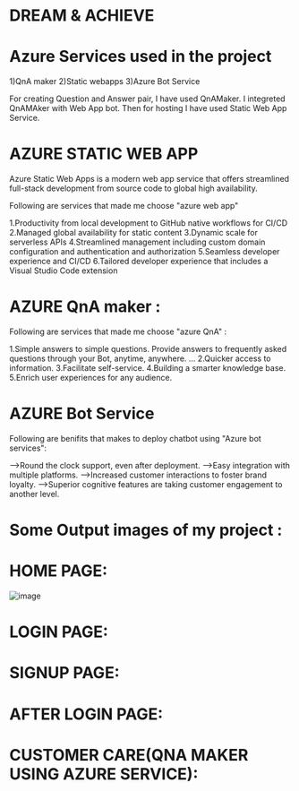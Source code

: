 # DREAM & ACHIEVE



# Azure Services used in the project
1)QnA maker 2)Static webapps 3)Azure Bot Service

For creating Question and Answer pair, I have used QnAMaker. I integreted QnAMAker with Web App bot. Then for hosting I have used Static Web App Service.

# AZURE STATIC WEB APP
Azure Static Web Apps is a modern web app service that offers streamlined full-stack development from source code to global high availability.

Following are services that made me choose "azure web app"

1.Productivity from local development to GitHub native workflows for CI/CD
2.Managed global availability for static content
3.Dynamic scale for serverless APIs
4.Streamlined management including custom domain configuration and authentication and authorization
5.Seamless developer experience and CI/CD
6.Tailored developer experience that includes a Visual Studio Code extension

# AZURE QnA maker :

Following are services that made me choose "azure QnA" :

1.Simple answers to simple questions. Provide answers to frequently asked questions through your Bot, anytime, anywhere. ...
2.Quicker access to information.
3.Facilitate self-service.
4.Building a smarter knowledge base.
5.Enrich user experiences for any audience.

# AZURE Bot Service
Following are benifits that makes to deploy chatbot using "Azure bot services":

-->Round the clock support, even after deployment.
-->Easy integration with multiple platforms.
-->Increased customer interactions to foster brand loyalty.
-->Superior cognitive features are taking customer engagement to another level.


# Some Output images of my project :

# HOME PAGE:
![image](https://user-images.githubusercontent.com/96172747/179710341-74f6fb4f-8793-4f5d-ac27-c548f6867f55.png)

# LOGIN PAGE:
# SIGNUP PAGE:
# AFTER LOGIN PAGE:
# CUSTOMER CARE(QNA MAKER USING AZURE SERVICE):

